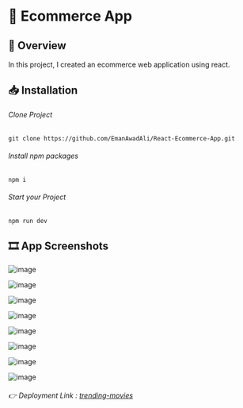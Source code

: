 #  🛒 Ecommerce App
## 📌 Overview
In this project, I created an ecommerce web application using react.

## 📥 Installation

###### Clone Project
```
git clone https://github.com/EmanAwadAli/React-Ecommerce-App.git
```
###### Install npm packages
```
npm i
```
###### Start your Project
```
npm run dev
```
## 🎞️ App Screenshots

![image](https://github.com/EmanAwadAli/React-Ecommerce-App/assets/54704537/84da62ff-0073-415d-9ee1-c7b8b03b35d2)

![image](https://github.com/EmanAwadAli/React-Ecommerce-App/assets/54704537/9a830905-f8ff-4c4a-9fc5-e6035973f126)

![image](https://github.com/EmanAwadAli/React-Ecommerce-App/assets/54704537/ffeaaa9c-99a5-49bb-ab92-f72b06ba1685)

![image](https://github.com/EmanAwadAli/React-Ecommerce-App/assets/54704537/909ecb79-c6a5-4370-a6fd-29e28d6d86dc)

![image](https://github.com/EmanAwadAli/React-Ecommerce-App/assets/54704537/ab97d9de-f211-4f9f-9e61-9a61757a2f5c)

![image](https://github.com/EmanAwadAli/React-Ecommerce-App/assets/54704537/0bff4f15-3545-4801-bffe-175c522ba1f5)

![image](https://github.com/EmanAwadAli/React-Ecommerce-App/assets/54704537/d4ae3a4c-e2f1-40ce-999b-cde9c8e2c6b9)

![image](https://github.com/EmanAwadAli/React-Ecommerce-App/assets/54704537/fa4922e5-ae96-462b-8959-6feb5841f90e)

###### 👉 Deployment Link : [trending-movies](https://react-ecommerce-app-beta.vercel.app/)
